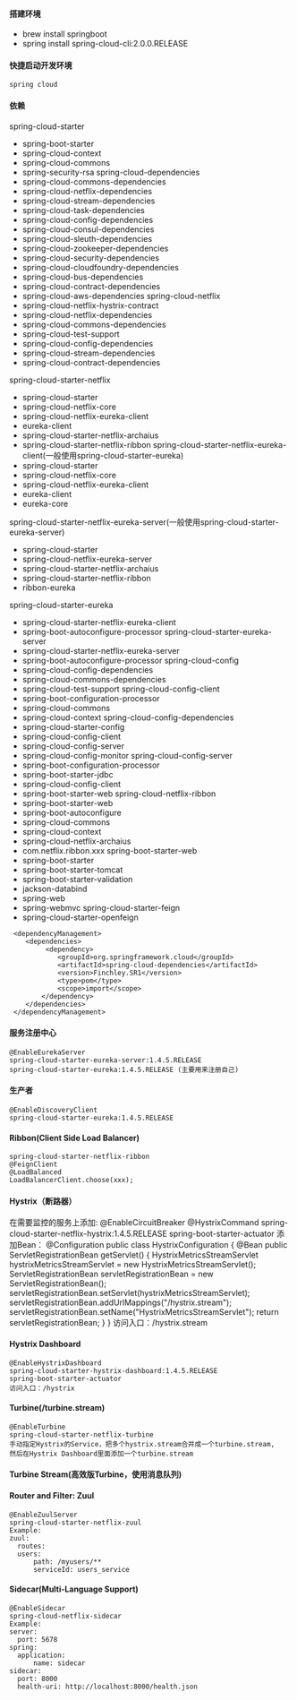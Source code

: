 #### 搭建环境
- brew install springboot
- spring install spring-cloud-cli:2.0.0.RELEASE
#### 快捷启动开发环境
`spring cloud`
#### 依赖
spring-cloud-starter
- spring-boot-starter
- spring-cloud-context
- spring-cloud-commons
- spring-security-rsa
spring-cloud-dependencies
- spring-cloud-commons-dependencies
- spring-cloud-netflix-dependencies
- spring-cloud-stream-dependencies
- spring-cloud-task-dependencies
- spring-cloud-config-dependencies
- spring-cloud-consul-dependencies
- spring-cloud-sleuth-dependencies
- spring-cloud-zookeeper-dependencies
- spring-cloud-security-dependencies
- spring-cloud-cloudfoundry-dependencies
- spring-cloud-bus-dependencies
- spring-cloud-contract-dependencies
- spring-cloud-aws-dependencies
spring-cloud-netflix
- spring-cloud-netflix-hystrix-contract
- spring-cloud-netflix-dependencies
- spring-cloud-commons-dependencies
- spring-cloud-test-support
- spring-cloud-config-dependencies
- spring-cloud-stream-dependencies
- spring-cloud-contract-dependencies

spring-cloud-starter-netflix
- spring-cloud-starter
- spring-cloud-netflix-core
- spring-cloud-netflix-eureka-client
- eureka-client
- spring-cloud-starter-netflix-archaius
- spring-cloud-starter-netflix-ribbon
spring-cloud-starter-netflix-eureka-client(一般使用spring-cloud-starter-eureka)
- spring-cloud-starter
- spring-cloud-netflix-core
- spring-cloud-netflix-eureka-client
- eureka-client
- eureka-core

spring-cloud-starter-netflix-eureka-server(一般使用spring-cloud-starter-eureka-server)
- spring-cloud-starter
- spring-cloud-netflix-eureka-server
- spring-cloud-starter-netflix-archaius
- spring-cloud-starter-netflix-ribbon
- ribbon-eureka

spring-cloud-starter-eureka
- spring-cloud-starter-netflix-eureka-client
- spring-boot-autoconfigure-processor
spring-cloud-starter-eureka-server
- spring-cloud-starter-netflix-eureka-server
- spring-boot-autoconfigure-processor
spring-cloud-config
- spring-cloud-config-dependencies
- spring-cloud-commons-dependencies
- spring-cloud-test-support
spring-cloud-config-client
- spring-boot-configuration-processor
- spring-cloud-commons
- spring-cloud-context
spring-cloud-config-dependencies
- spring-cloud-starter-config
- spring-cloud-config-client
- spring-cloud-config-server
- spring-cloud-config-monitor
spring-cloud-config-server
- spring-boot-configuration-processor
- spring-boot-starter-jdbc
- spring-cloud-config-client
- spring-boot-starter-web
spring-cloud-netflix-ribbon
- spring-boot-starter-web
- spring-boot-autoconfigure
- spring-cloud-commons
- spring-cloud-context
- spring-cloud-netflix-archaius
- com.netflix.ribbon.xxx
spring-boot-starter-web
- spring-boot-starter
- spring-boot-starter-tomcat
- spring-boot-starter-validation
- jackson-databind
- spring-web
- spring-webmvc
spring-cloud-starter-feign
- spring-cloud-starter-openfeign
```
 <dependencyManagement>
    <dependencies>
         <dependency>
            <groupId>org.springframework.cloud</groupId>
            <artifactId>spring-cloud-dependencies</artifactId>
            <version>Finchley.SR1</version>
            <type>pom</type>
            <scope>import</scope>
        </dependency>
    </dependencies>
 </dependencyManagement>
 ```
#### 服务注册中心
    @EnableEurekaServer
    spring-cloud-starter-eureka-server:1.4.5.RELEASE
    spring-cloud-starter-eureka:1.4.5.RELEASE (主要用来注册自己)
#### 生产者
    @EnableDiscoveryClient
    spring-cloud-starter-eureka:1.4.5.RELEASE
#### Ribbon(Client Side Load Balancer)
    spring-cloud-starter-netflix-ribbon
    @FeignClient
    @LoadBalanced
    LoadBalancerClient.choose(xxx);
#### Hystrix（断路器）
在需要监控的服务上添加:
    @EnableCircuitBreaker
    @HystrixCommand
    spring-cloud-starter-netflix-hystrix:1.4.5.RELEASE
    spring-boot-starter-actuator
    添加Bean：
    @Configuration
    public class HystrixConfiguration {
      @Bean
      public ServletRegistrationBean<HystrixMetricsStreamServlet> getServlet() {
          HystrixMetricsStreamServlet hystrixMetricsStreamServlet = new HystrixMetricsStreamServlet();
          ServletRegistrationBean<HystrixMetricsStreamServlet> servletRegistrationBean = new ServletRegistrationBean();
          servletRegistrationBean.setServlet(hystrixMetricsStreamServlet);
          servletRegistrationBean.addUrlMappings("/hystrix.stream");
          servletRegistrationBean.setName("HystrixMetricsStreamServlet");
          return servletRegistrationBean;
      }
    }
    访问入口：/hystrix.stream
#### Hystrix Dashboard
    @EnableHystrixDashboard
    spring-cloud-starter-hystrix-dashboard:1.4.5.RELEASE
    spring-boot-starter-actuator
    访问入口：/hystrix
#### Turbine(/turbine.stream)
    @EnableTurbine
    spring-cloud-starter-netflix-turbine
    手动指定Hystrix的Service，把多个hystrix.stream合并成一个turbine.stream,
    然后在Hystrix Dashboard里面添加一个turbine.stream
#### Turbine Stream(高效版Turbine，使用消息队列)
#### Router and Filter: Zuul
    @EnableZuulServer
    spring-cloud-starter-netflix-zuul
    Example:
    zuul:
      routes:
      users:
          path: /myusers/**
          serviceId: users_service
#### Sidecar(Multi-Language Support)
    @EnableSidecar
    spring-cloud-netflix-sidecar
    Example:
    server:
      port: 5678
    spring:
      application:
          name: sidecar
    sidecar:
      port: 8000
      health-uri: http://localhost:8000/health.json
